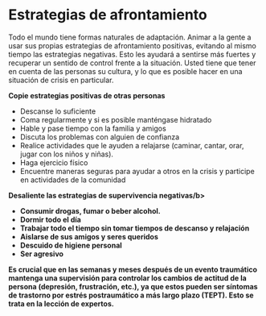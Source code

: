 [Title]: # (E)
[Order]: # (3)

# Estrategias de afrontamiento

Todo el mundo tiene formas naturales de adaptación. Animar a la gente a usar sus propias estrategias de afrontamiento positivas, evitando al mismo tiempo las estrategias negativas. Esto les ayudará a sentirse más fuertes y recuperar un sentido de control frente a la situación. Usted tiene que tener en cuenta de las personas su cultura, y lo que es posible hacer en una situación de crisis en particular.

**Copie estrategias positivas de otras personas**

*   Descanse lo suficiente
*   Coma regularmente y si es posible manténgase hidratado
*   Hable y pase tiempo con la familia y amigos
*   Discuta los problemas con alguien de confianza
*   Realice actividades que le ayuden a relajarse (caminar, cantar, orar, jugar con los niños y niñas).
*   Haga ejercicio físico
*   Encuentre maneras seguras para ayudar a otros en la crisis y participe en actividades de la comunidad

**Desaliente las estrategias de supervivencia negativas/b>**

*   **Consumir drogas, fumar o beber alcohol.**
*   **Dormir todo el día**
*   **Trabajar todo el tiempo sin tomar tiempos de descanso y relajación**
*   **Aislarse de sus amigos y seres queridos**
*   **Descuido de higiene personal**
*   **Ser agresivo**

**Es crucial que en las semanas y meses después de un evento traumático mantenga una supervisión para controlar los cambios de actitud de la persona (depresión, frustración, etc.), ya que estos pueden ser síntomas de trastorno por estrés postraumático a más largo plazo (TEPT). Esto se trata en la lección de expertos.**